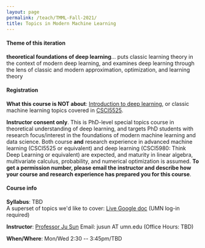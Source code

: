 ```yaml
---
layout: page
permalink: /teach/TMML-Fall-2021/
title: Topics in Modern Machine Learning
---
```


#### Theme of this iteration

 **theoretical foundations of deep learning**... puts classic learning theory in the context of modern deep learning, and examines deep learning through the lens of classic and modern approximation, optimization, and  learning theory

#### Registration  

**What this course is NOT about**: [Introduction to deep learning](https://sunju.org/teach/DL-Fall-2020/), or classic machine learning topics covered in [CSCI5525](https://sunju.org/teach/ML-Spring-2021/).   

**Instructor consent only**. This is PhD-level special topics course in theoretical understanding of deep learning, and targets PhD students with research focus/interest in the foundations of modern machine learning and data science. Both course **and** research experience in advanced machine learning (CSCI5525 or equivalent) and deep learning (CSCI5980: Think Deep Learning or equivalent) are expected, and maturity in linear algebra, multivariate calculus, probability, and numerical optimization is assumed. **To get a permission number, please email the instructor and describe how your course and research experience has prepared you for this course**.

#### Course info

**Syllabus**: TBD  
A superset of topics we'd like to cover: [Live Google doc](https://docs.google.com/document/d/1s1uTa1p-V6FaCxQVLAqKJmJ3yZ8-Cqcb20JZSbN96DI/edit?usp=sharing) (UMN log-in required)

**Instructor**:  [Professor Ju Sun](https://sunju.org/)  Email: jusun AT umn.edu   (Office Hours: TBD)

**When/Where**: Mon/Wed 2:30 -- 3:45pm/TBD
